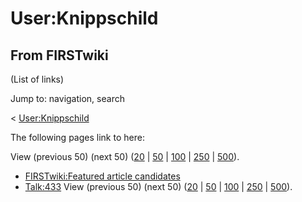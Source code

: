 # User:Knippschild

## From FIRSTwiki

(List of links)

Jump to: navigation, search

< [User:Knippschild](/index.php?title=User:Knippschild&redirect=no "User:Knippschild")

The following pages link to here:

View (previous 50) (next 50) ([20](/index.php?title=Special:Whatlinkshere/User:Knippschild&limit=20&from=0 "Special:Whatlinkshere/User:Knippschild") | [50](/index.php?title=Special:Whatlinkshere/User:Knippschild&limit=50&from=0 "Special:Whatlinkshere/User:Knippschild") | [100](/index.php?title=Special:Whatlinkshere/User:Knippschild&limit=100&from=0 "Special:Whatlinkshere/User:Knippschild") | [250](/index.php?title=Special:Whatlinkshere/User:Knippschild&limit=250&from=0 "Special:Whatlinkshere/User:Knippschild") | [500](/index.php?title=Special:Whatlinkshere/User:Knippschild&limit=500&from=0 "Special:Whatlinkshere/User:Knippschild")).

- [FIRSTwiki:Featured article candidates](FIRSTwiki:Featured_article_candidates "FIRSTwiki:Featured article candidates")
- [Talk:433](Talk:433 "Talk:433") View (previous 50) (next 50) ([20](/index.php?title=Special:Whatlinkshere/User:Knippschild&limit=20&from=0 "Special:Whatlinkshere/User:Knippschild") | [50](/index.php?title=Special:Whatlinkshere/User:Knippschild&limit=50&from=0 "Special:Whatlinkshere/User:Knippschild") | [100](/index.php?title=Special:Whatlinkshere/User:Knippschild&limit=100&from=0 "Special:Whatlinkshere/User:Knippschild") | [250](/index.php?title=Special:Whatlinkshere/User:Knippschild&limit=250&from=0 "Special:Whatlinkshere/User:Knippschild") | [500](/index.php?title=Special:Whatlinkshere/User:Knippschild&limit=500&from=0 "Special:Whatlinkshere/User:Knippschild")).
